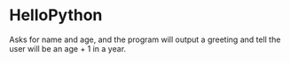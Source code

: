 # HelloPython
Asks for name and age, and the program will output a greeting and tell the user will be an age + 1 in a year.
